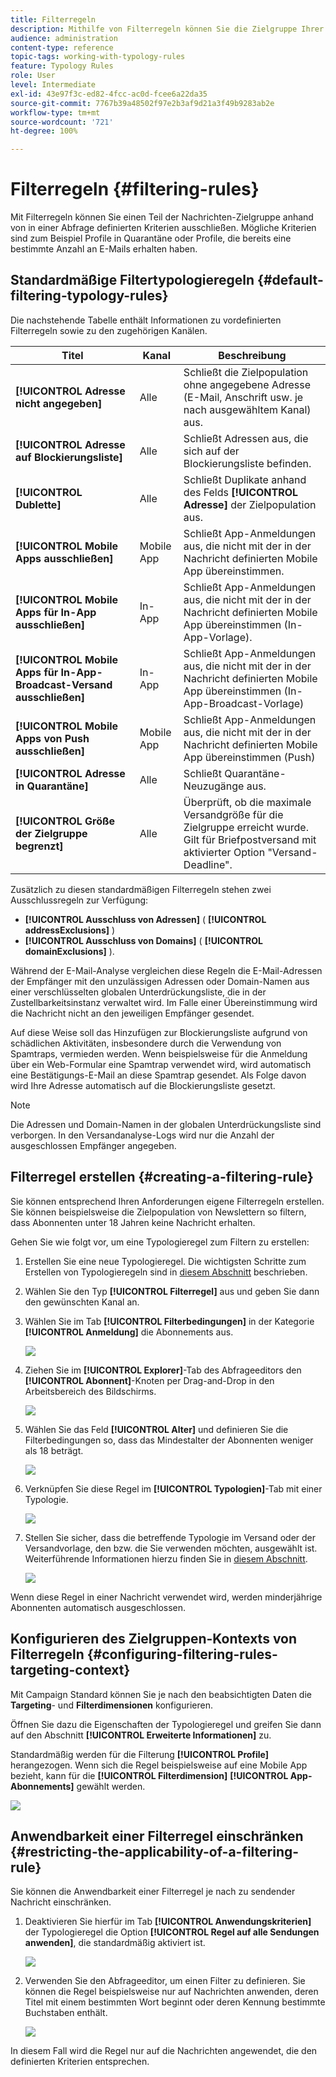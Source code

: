 ```yaml
---
title: Filterregeln
description: Mithilfe von Filterregeln können Sie die Zielgruppe Ihrer Nachrichten eingrenzen.
audience: administration
content-type: reference
topic-tags: working-with-typology-rules
feature: Typology Rules
role: User
level: Intermediate
exl-id: 43e97f3c-ed82-4fcc-ac0d-fcee6a22da35
source-git-commit: 7767b39a48502f97e2b3af9d21a3f49b9283ab2e
workflow-type: tm+mt
source-wordcount: '721'
ht-degree: 100%

---
```


# Filterregeln {#filtering-rules}

Mit Filterregeln können Sie einen Teil der Nachrichten-Zielgruppe anhand von in einer Abfrage definierten Kriterien ausschließen. Mögliche Kriterien sind zum Beispiel Profile in Quarantäne oder Profile, die bereits eine bestimmte Anzahl an E-Mails erhalten haben.

## Standardmäßige Filtertypologieregeln {#default-filtering-typology-rules}

Die nachstehende Tabelle enthält Informationen zu vordefinierten Filterregeln sowie zu den zugehörigen Kanälen.

| Titel | Kanal | Beschreibung |
| ---------|----------|---------|
| **[!UICONTROL Adresse nicht angegeben]** | Alle | Schließt die Zielpopulation ohne angegebene Adresse (E-Mail, Anschrift usw. je nach ausgewähltem Kanal) aus. |
| **[!UICONTROL Adresse auf Blockierungsliste]** | Alle | Schließt Adressen aus, die sich auf der Blockierungsliste befinden. |
| **[!UICONTROL Dublette]** | Alle | Schließt Duplikate anhand des Felds **[!UICONTROL Adresse]** der Zielpopulation aus. |
| **[!UICONTROL Mobile Apps ausschließen]** | Mobile App | Schließt App-Anmeldungen aus, die nicht mit der in der Nachricht definierten Mobile App übereinstimmen. |
| **[!UICONTROL Mobile Apps für In-App ausschließen]** | In-App | Schließt App-Anmeldungen aus, die nicht mit der in der Nachricht definierten Mobile App übereinstimmen (In-App-Vorlage). |
| **[!UICONTROL Mobile Apps für In-App-Broadcast-Versand ausschließen]** | In-App | Schließt App-Anmeldungen aus, die nicht mit der in der Nachricht definierten Mobile App übereinstimmen (In-App-Broadcast-Vorlage) |
| **[!UICONTROL Mobile Apps von Push ausschließen]** | Mobile App | Schließt App-Anmeldungen aus, die nicht mit der in der Nachricht definierten Mobile App übereinstimmen (Push) |
| **[!UICONTROL Adresse in Quarantäne]** | Alle | Schließt Quarantäne-Neuzugänge aus. |
| **[!UICONTROL Größe der Zielgruppe begrenzt]** | Alle | Überprüft, ob die maximale Versandgröße für die Zielgruppe erreicht wurde. Gilt für Briefpostversand mit aktivierter Option &quot;Versand-Deadline&quot;. |

Zusätzlich zu diesen standardmäßigen Filterregeln stehen zwei Ausschlussregeln zur Verfügung:

* **[!UICONTROL Ausschluss von Adressen]** ( **[!UICONTROL addressExclusions]** )
* **[!UICONTROL Ausschluss von Domains]** ( **[!UICONTROL domainExclusions]** ).

Während der E-Mail-Analyse vergleichen diese Regeln die E-Mail-Adressen der Empfänger mit den unzulässigen Adressen oder Domain-Namen aus einer verschlüsselten globalen Unterdrückungsliste, die in der Zustellbarkeitsinstanz verwaltet wird. Im Falle einer Übereinstimmung wird die Nachricht nicht an den jeweiligen Empfänger gesendet.

Auf diese Weise soll das Hinzufügen zur Blockierungsliste aufgrund von schädlichen Aktivitäten, insbesondere durch die Verwendung von Spamtraps, vermieden werden. Wenn beispielsweise für die Anmeldung über ein Web-Formular eine Spamtrap verwendet wird, wird automatisch eine Bestätigungs-E-Mail an diese Spamtrap gesendet. Als Folge davon wird Ihre Adresse automatisch auf die Blockierungsliste gesetzt.

>[!NOTE]
>
>Die Adressen und Domain-Namen in der globalen Unterdrückungsliste sind verborgen. In den Versandanalyse-Logs wird nur die Anzahl der ausgeschlossen Empfänger angegeben.

## Filterregel erstellen         {#creating-a-filtering-rule}

Sie können entsprechend Ihren Anforderungen eigene Filterregeln erstellen. Sie können beispielsweise die Zielpopulation von Newslettern so filtern, dass Abonnenten unter 18 Jahren keine Nachricht erhalten.

Gehen Sie wie folgt vor, um eine Typologieregel zum Filtern zu erstellen:

1. Erstellen Sie eine neue Typologieregel. Die wichtigsten Schritte zum Erstellen von Typologieregeln sind in [diesem Abschnitt](../../sending/using/managing-typology-rules.md) beschrieben.

1. Wählen Sie den Typ **[!UICONTROL Filterregel]** aus und geben Sie dann den gewünschten Kanal an.

1. Wählen Sie im Tab **[!UICONTROL Filterbedingungen]** in der Kategorie **[!UICONTROL Anmeldung]** die Abonnements aus.

   ![](assets/typology_create-rule-subscription.png)

1. Ziehen Sie im **[!UICONTROL Explorer]**-Tab des Abfrageeditors den **[!UICONTROL Abonnent]**-Knoten per Drag-and-Drop in den Arbeitsbereich des Bildschirms.

   ![](assets/typology_create-rule-subscriber.png)

1. Wählen Sie das Feld **[!UICONTROL Alter]** und definieren Sie die Filterbedingungen so, dass das Mindestalter der Abonnenten weniger als 18 beträgt.

   ![](assets/typology_create-rule-age.png)

1. Verknüpfen Sie diese Regel im **[!UICONTROL Typologien]**-Tab mit einer Typologie.

   ![](assets/typology_create-rule-typology.png)

1. Stellen Sie sicher, dass die betreffende Typologie im Versand oder der Versandvorlage, den bzw. die Sie verwenden möchten, ausgewählt ist. Weiterführende Informationen hierzu finden Sie in [diesem Abschnitt](../../sending/using/managing-typologies.md#applying-typologies-to-messages).

   ![](assets/typology_template.png)

Wenn diese Regel in einer Nachricht verwendet wird, werden minderjährige Abonnenten automatisch ausgeschlossen.

## Konfigurieren des Zielgruppen-Kontexts von Filterregeln {#configuring-filtering-rules-targeting-context}

Mit Campaign Standard können Sie je nach den beabsichtigten Daten die **Targeting**- und **Filterdimensionen** konfigurieren.

Öffnen Sie dazu die Eigenschaften der Typologieregel und greifen Sie dann auf den Abschnitt **[!UICONTROL Erweiterte Informationen]** zu.

Standardmäßig werden für die Filterung **[!UICONTROL Profile]** herangezogen. Wenn sich die Regel beispielsweise auf eine Mobile App bezieht, kann für die **[!UICONTROL Filterdimension]** **[!UICONTROL App-Abonnements]** gewählt werden.

![](assets/typology_rule-order_2.png)

## Anwendbarkeit einer Filterregel einschränken        {#restricting-the-applicability-of-a-filtering-rule}

Sie können die Anwendbarkeit einer Filterregel je nach zu sendender Nachricht einschränken.

1. Deaktivieren Sie hierfür im Tab **[!UICONTROL Anwendungskriterien]** der Typologieregel die Option **[!UICONTROL Regel auf alle Sendungen anwenden]**, die standardmäßig aktiviert ist.

   ![](assets/typology_limit.png)

1. Verwenden Sie den Abfrageeditor, um einen Filter zu definieren. Sie können die Regel beispielsweise nur auf Nachrichten anwenden, deren Titel mit einem bestimmten Wort beginnt oder deren Kennung bestimmte Buchstaben enthält.

   ![](assets/typology_limit-rule.png)

In diesem Fall wird die Regel nur auf die Nachrichten angewendet, die den definierten Kriterien entsprechen.
